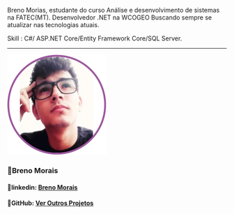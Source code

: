 <p align="left"> 
Breno Morias, estudante do  curso Análise e desenvolvimento de sistemas na FATEC(MT).
Desenvolvedor .NET na WCOGEO Buscando sempre se atualizar nas tecnologias atuais.
</p>

Skill :
C#/ ASP.NET Core/Entity Framework Core/SQL Server.

<hr>
<img src="https://github.com/BREN0-MORAIS/CRUD_COVID_CONSULTAS/blob/main/FTBrenoMorais.jpg">
<h3>🧑Breno Morais</h3>
<h4>🔗linkedin: <a href="https://www.linkedin.com/in/breno-morais-79b328167/">Breno Morais<a/></h4> 
 <h4>🔗GitHub: <a href="https://github.com/BREN0-MORAIS/">Ver Outros Projetos<a/></h4> 
